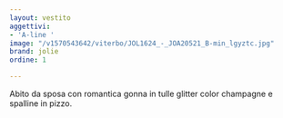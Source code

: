 ```yaml
---
layout: vestito
aggettivi:
- 'A-line '
image: "/v1570543642/viterbo/JOL1624_-_JOA20521_B-min_lgyztc.jpg"
brand: jolie
ordine: 1

---
```

Abito da sposa con romantica gonna in tulle glitter color champagne e spalline in pizzo.